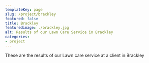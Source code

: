 ```yaml
---
templateKey: page
slug: /project/brackley
featured: false
title: Brackley
featuredimage: ./brackley.jpg
alt: Results of our Lawn Care Service in Brackley
categories:
- project
---
```

These are the results of our Lawn care service at a client in Brackley


